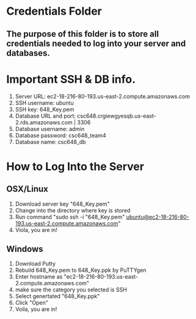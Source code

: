 # Credentials Folder

## The purpose of this folder is to store all credentials needed to log into your server and databases.

# Important SSH & DB info.

1. Server URL: ec2-18-216-80-193.us-east-2.compute.amazonaws.com
2. SSH username: ubuntu
3. SSH key: 648_Key.pem
4. Database URL and port: csc648.crgiewgyesqb.us-east-2.rds.amazonaws.com | 3306
5. Database username: admin
6. Database password: csc648_team4
7. Database name: csc648_db


# How to Log Into the Server
## OSX/Linux
   1. Download server key "648_Key.pem"
   2. Change into the directory where key is stored
   3. Run command "sudo ssh -i "648_Key.pem" ubuntu@ec2-18-216-80-193.us-east-2.compute.amazonaws.com"
   4. Viola, you are in!
    
## Windows
   1. Download Putty
   2. Rebuild 648_Key.pem to 648_Key.ppk by PuTTYgen
   3. Enter hostname as "ec2-18-216-80-193.us-east-2.compute.amazonaws.com"
   4. make sure the category you selected is SSH
   5. Select genertated "648_Key.ppk"
   6. Click "Open"
   7. Voila, you are in!
    
    


